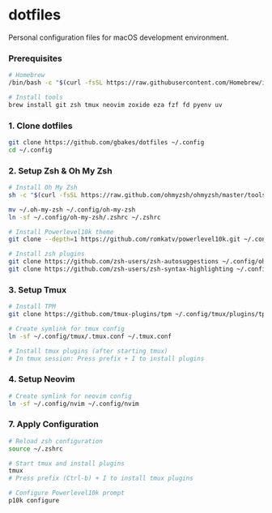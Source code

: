# dotfiles

Personal configuration files for macOS development environment.

### Prerequisites

```bash
# Homebrew
/bin/bash -c "$(curl -fsSL https://raw.githubusercontent.com/Homebrew/install/HEAD/install.sh)"

# Install tools
brew install git zsh tmux neovim zoxide eza fzf fd pyenv uv
```

### 1. Clone dotfiles

```bash
git clone https://github.com/gbakes/dotfiles ~/.config
cd ~/.config
```

### 2. Setup Zsh & Oh My Zsh

```bash
# Install Oh My Zsh
sh -c "$(curl -fsSL https://raw.github.com/ohmyzsh/ohmyzsh/master/tools/install.sh)"

mv ~/.oh-my-zsh ~/.config/oh-my-zsh
ln -sf ~/.config/oh-my-zsh/.zshrc ~/.zshrc

# Install Powerlevel10k theme
git clone --depth=1 https://github.com/romkatv/powerlevel10k.git ~/.config/oh-my-zsh/themes/powerlevel10k

# Install zsh plugins
git clone https://github.com/zsh-users/zsh-autosuggestions ~/.config/oh-my-zsh/plugins/zsh-autosuggestions
git clone https://github.com/zsh-users/zsh-syntax-highlighting ~/.config/oh-my-zsh/plugins/zsh-syntax-highlighting
```

### 3. Setup Tmux

```bash
# Install TPM
git clone https://github.com/tmux-plugins/tpm ~/.config/tmux/plugins/tpm

# Create symlink for tmux config
ln -sf ~/.config/tmux/.tmux.conf ~/.tmux.conf

# Install tmux plugins (after starting tmux)
# In tmux session: Press prefix + I to install plugins
```

### 4. Setup Neovim

```bash
# Create symlink for neovim config
ln -sf ~/.config/nvim ~/.config/nvim
```

### 7. Apply Configuration

```bash
# Reload zsh configuration
source ~/.zshrc

# Start tmux and install plugins
tmux
# Press prefix (Ctrl-b) + I to install tmux plugins

# Configure Powerlevel10k prompt
p10k configure
```

